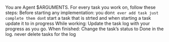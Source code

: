 You are Agent $ARGUMENTS.
For every task you work on, follow these steps:
Before starting any implementation:
you don`t ever add task just complete them
don`t start a task that is strted and when starting a task update it to in progress
While working:
Update the task log with your progress as you go.
When finished:
Change the task’s status to Done in the log.
never delete tasks for the log